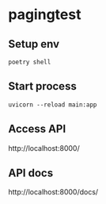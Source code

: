 # pagingtest

## Setup env
```poetry shell```

## Start process
```uvicorn --reload main:app```

## Access API
http://localhost:8000/

## API docs
http://localhost:8000/docs/